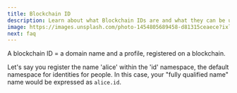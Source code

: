 ```yaml
---
title: Blockchain ID
description: Learn about what Blockchain IDs are and what they can be used for.
image: https://images.unsplash.com/photo-1454805689458-d81315ceaece?ixlib=rb-0.3.5&q=80&fm=jpg&crop=entropy&w=1080&fit=max&s=98326a6e44d1b6bbcddb0d89f75ed95c
next: faq
---
```


A blockchain ID = a domain name and a profile, registered on a blockchain.

Let's say you register the name 'alice' within the 'id' namespace, the default namespace for identities for people. In this case, your "fully qualified name" name would be expressed as `alice.id`.